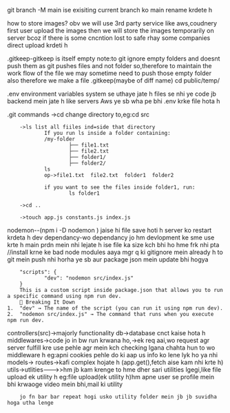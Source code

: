  git branch -M main ise exisiting current branch ko main rename krdete h

 how to store images?
        obv we will use 3rd party service like aws,coudnery
        first user upload the images then we will store the images temporarily on server bcoz if there is some cncntion lost to safe rhay
        some companies direct upload krdeti h

.gitkeep-gitkeep is itself empty
        note:to git ignore empty folders and doesnt push them as git pushes files and not folder
        so,therefore to maintain the work flow of the file we may sometime need to push those empty folder also
        therefore we make a file .gitkeep(maybe of diff name)
        cd public/temp/

.env
        environment variables system se uthaye jate h files se nhi
        ye code jb backend mein jate h like servers Aws ye sb wha pe bhi .env krke file hota h

.git commands
        ->cd change directory to,eg:cd src

        ->ls list all fiiles ind=side that directory
                If you run ls inside a folder containing:
                /my-folder
                        ├── file1.txt
                        ├── file2.txt
                        ├── folder1/
                        ├── folder2/
                ls
                op->file1.txt  file2.txt  folder1  folder2

                if you want to see the files inside folder1, run:
                        ls folder1

        ->cd ..

        ->touch app.js constants.js index.js
nodemon--(npm i -D nodemon )
        jaise hi file save hoti h server ko restart krdeta h
        dev dependancy-wo dependancy jo hm devlopment ke sme use krte h main prdn mein nhi lejate h
        ise file ka size kch bhi ho hme frk nhi pta
        //install krne ke bad node modules aaya mgr q ki gitignore mein already h to git mein push nhi horha ye sb aur package json mein update bhi hogya

        "scripts": {
                "dev": "nodemon src/index.js"
        }
        This is a custom script inside package.json that allows you to run a specific command using npm run dev.
        🔹 Breaking It Down
	1.	"dev" → The name of the script (you can run it using npm run dev).
	2.	"nodemon src/index.js" → The command that runs when you execute npm run dev.



controllers(src)->majorly functionality
db->database cnct kaise hota h
middlewares->code jo in bw run krwana ho,->ek req aai,wo request agr server fulfill kre use pehle agr mein kch checking lgana chahta hun to wo middleware h
eg:apni cookies pehle do ki aap us info ko lene lyk ho ya nhi
models->
routes->kafi complex hojate h (app.get(),fetch aise kam nhi krte h)
utils->utlities--->>hm jb kam krenge to hme dher sari utilities lgegi,like file upload ek utility h
        eg:file upload(ek utility h)hm apne user se profile mein bhi krwaoge video mein bhi,mail ki utility

        jo fn bar bar repeat hogi usko utility folder mein jb jb suvidha hoga utha lenge 
           
